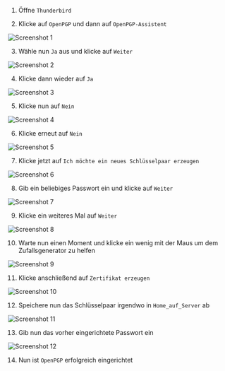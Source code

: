 ﻿1. Öffne `Thunderbird`

2. Klicke auf `OpenPGP` und dann auf `OpenPGP-Assistent`

  ![Screenshot 1](content/guides/PGP/screen1.png)

3. Wähle nun `Ja` aus und klicke auf `Weiter`

  ![Screenshot 2](content/guides/PGP/screen2.png)

4. Klicke dann wieder auf `Ja`

  ![Screenshot 3](content/guides/PGP/screen3.png)

5. Klicke nun auf `Nein`

  ![Screenshot 4](content/guides/PGP/screen4.png)

6. Klicke erneut auf `Nein`

  ![Screenshot 5](content/guides/PGP/screen5.png)

7. Klicke jetzt auf `Ich möchte ein neues Schlüsselpaar erzeugen`

  ![Screenshot 6](content/guides/PGP/screen6.png)

8. Gib ein beliebiges Passwort ein und klicke auf `Weiter`

  ![Screenshot 7](content/guides/PGP/screen7.png)

9. Klicke ein weiteres Mal auf `Weiter`

  ![Screenshot 8](content/guides/PGP/screen8.png)

10. Warte nun einen Moment und klicke ein wenig mit der Maus um dem Zufallsgenerator zu helfen

  ![Screenshot 9](content/guides/PGP/screen9.png)

11. Klicke anschließend auf `Zertifikat erzeugen`

  ![Screenshot 10](content/guides/PGP/screen10.png)

12. Speichere nun das Schlüsselpaar irgendwo in `Home_auf_Server` ab

  ![Screenshot 11](content/guides/PGP/screen11.png)

13. Gib nun das vorher eingerichtete Passwort ein

  ![Screenshot 12](content/guides/PGP/screen12.png)

14. Nun ist `OpenPGP` erfolgreich eingerichtet